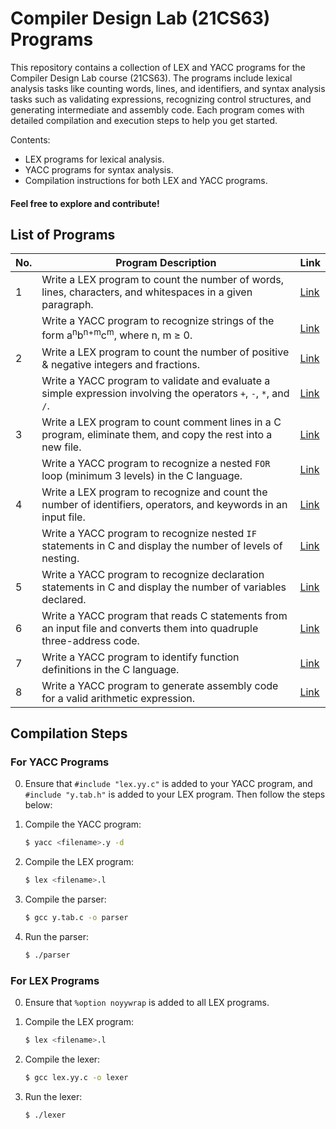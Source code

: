 # Compiler Design Lab (21CS63) Programs
This repository contains a collection of LEX and YACC programs for the Compiler Design Lab course (21CS63). The programs include lexical analysis tasks like counting words, lines, and identifiers, and syntax analysis tasks such as validating expressions, recognizing control structures, and generating intermediate and assembly code. Each program comes with detailed compilation and execution steps to help you get started.

Contents:
- LEX programs for lexical analysis.
- YACC programs for syntax analysis.
- Compilation instructions for both LEX and YACC programs.
#### Feel free to explore and contribute!

## List of Programs

| No. | Program Description                                                                                                  | Link                |
| --- | -------------------------------------------------------------------------------------------------------------------- | ------------------- |
| 1   | Write a LEX program to count the number of words, lines, characters, and whitespaces in a given paragraph.           | [Link](placeholder) |
|     | Write a YACC program to recognize strings of the form a<sup>n</sup>b<sup>n+m</sup>c<sup>m</sup>, where n, m ≥ 0.     | [Link](placeholder) |
| 2   | Write a LEX program to count the number of positive & negative integers and fractions.                               | [Link](placeholder) |
|     | Write a YACC program to validate and evaluate a simple expression involving the operators `+`, `-`, `*`, and `/`.    | [Link](placeholder) |
| 3   | Write a LEX program to count comment lines in a C program, eliminate them, and copy the rest into a new file.        | [Link](placeholder) |
|     | Write a YACC program to recognize a nested `FOR` loop (minimum 3 levels) in the C language.                          | [Link](placeholder) |
| 4   | Write a LEX program to recognize and count the number of identifiers, operators, and keywords in an input file.      | [Link](placeholder) |
|     | Write a YACC program to recognize nested `IF` statements in C and display the number of levels of nesting.           | [Link](placeholder) |
| 5   | Write a YACC program to recognize declaration statements in C and display the number of variables declared.          | [Link](placeholder) |
| 6   | Write a YACC program that reads C statements from an input file and converts them into quadruple three-address code. | [Link](placeholder) |
| 7   | Write a YACC program to identify function definitions in the C language.                                             | [Link](placeholder) |
| 8   | Write a YACC program to generate assembly code for a valid arithmetic expression.                                    | [Link](placeholder) |

## Compilation Steps

### For YACC Programs

0. Ensure that `#include "lex.yy.c"` is added to your YACC program, and `#include "y.tab.h"` is added to your LEX program. Then follow the steps below:

1. Compile the YACC program:
   ```bash
   $ yacc <filename>.y -d
   ```

2. Compile the LEX program:
   ```bash
   $ lex <filename>.l
   ```

3. Compile the parser:
   ```bash
   $ gcc y.tab.c -o parser
   ```

4. Run the parser:
   ```bash
   $ ./parser
   ```

### For LEX Programs

0. Ensure that `%option noyywrap` is added to all LEX programs.

1. Compile the LEX program:
   ```bash
   $ lex <filename>.l
   ```

2. Compile the lexer:
   ```bash
   $ gcc lex.yy.c -o lexer
   ```

3. Run the lexer:
   ```bash
   $ ./lexer
   ```